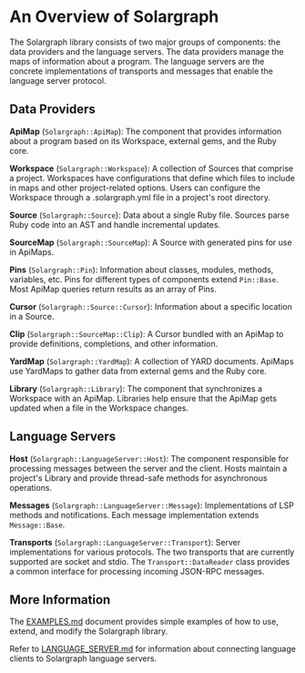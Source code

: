# An Overview of Solargraph

The Solargraph library consists of two major groups of components: the data providers and the language servers. The data providers manage the maps of information about a program. The language servers are the concrete implementations of transports and messages that enable the language server protocol.

## Data Providers

**ApiMap** (`Solargraph::ApiMap`): The component that provides information about a program based on its Workspace, external gems, and the Ruby core.

**Workspace** (`Solargraph::Workspace`): A collection of Sources that comprise a project. Workspaces have configurations that define which files to include in maps and other project-related options. Users can configure the Workspace through a .solargraph.yml file in a project's root directory.

**Source** (`Solargraph::Source`): Data about a single Ruby file. Sources parse Ruby code into an AST and handle incremental updates.

**SourceMap** (`Solargraph::SourceMap`): A Source with generated pins for use in ApiMaps.

**Pins** (`Solargraph::Pin`): Information about classes, modules, methods, variables, etc. Pins for different types of components extend `Pin::Base`. Most ApiMap queries return results as an array of Pins.

**Cursor** (`Solargraph::Source::Cursor`): Information about a specific location in a Source.

**Clip** (`Solargraph::SourceMap::Clip`): A Cursor bundled with an ApiMap to provide definitions, completions, and other information.

**YardMap** (`Solargraph::YardMap`): A collection of YARD documents. ApiMaps use YardMaps to gather data from external gems and the Ruby core.

**Library** (`Solargraph::Library`): The component that synchronizes a Workspace with an ApiMap. Libraries help ensure that the ApiMap gets updated when a file in the Workspace changes.

## Language Servers

**Host** (`Solargraph::LanguageServer::Host`): The component responsible for processing messages between the server and the client. Hosts maintain a project's Library and provide thread-safe methods for asynchronous operations.

**Messages** (`Solargraph::LanguageServer::Message`): Implementations of LSP methods and notifications. Each message implementation extends `Message::Base`.

**Transports** (`Solargraph::LanguageServer::Transport`): Server implementations for various protocols. The two transports that are currently supported are socket and stdio. The `Transport::DataReader` class provides a common interface for processing incoming JSON-RPC messages.

## More Information

The [EXAMPLES.md](EXAMPLES.md) document provides simple examples of how to use, extend, and modify the Solargraph library.

Refer to [LANGUAGE_SERVER.md](LANGUAGE_SERVER.md) for information about connecting language clients to Solargraph language servers.
